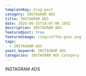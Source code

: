 ```yaml
---
templateKey: blog-post
category: INSTAGRAM ADS
title: INSTAGRAM ADS
date: 2020-06-25T14:07:06.169Z
description: INSTAGRAM ADS
featuredpost: true
featuredimage: /img/coffee-gear.png
tags:
  - INSTAGRAM ADS
yoast_keyword: INSTAGRAM ADS
categories: INSTAGRAM ADS Category
---
```

INSTAGRAM ADS